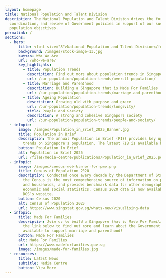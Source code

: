 ```yaml
---
layout: homepage
title: National Population and Talent Division
description: The National Population and Talent Division drives the formulation,
  coordination, and review of Government policies in support of our sustainable
  population objectives.
permalink: /
sections:
  - hero:
      title: <font size="8">National Population and Talent Division</font>
      background: /images/stock-image-13.jpg
      button: Who We Are
      url: /who-we-are/
      key_highlights:
        - title: Population Trends
          description: Find out more about population trends in Singapore!
          url: /our-population/population-trends/overall-population/
        - title: Marriage and Parenthood
          description: Building a Singapore that is Made For Families
          url: /our-population/population-trends/marriage-and-parenthood/
        - title: Ageing Population
          description: Growing old with purpose and grace
          url: /our-population/population-trends/longevity/
        - title: People and Society
          description: A strong and cohesive Singapore society
          url: /our-population/population-trends/people-and-society/
  - infopic:
      image: /images/Population_in_Brief_2025_Banner.jpg
      title: Population in Brief
      description: The annual Population in Brief (PIB) provides key updates and
        trends on Singapore's population. The latest PIB is available here.
      button: Population In Brief
      alt: Population in Brief 2025
      url: /files/media-centre/publications/Population_in_Brief_2025.pdf
  - infopic:
      image: /images/census-web-banner-for-pmo.png
      title: Census of Population 2020
      description: Conducted once every decade by the Department of Statistics (DOS),
        the Census is the most comprehensive source of information on population
        and households, and provides benchmark data for other demographic,
        economic and social statistics. Census 2020 data is now available on
        DOS’s website.
      button: Census 2020
      alt: Census of Population 2020
      url: https://www.singstat.gov.sg/whats-new/visualising-data
  - infopic:
      title: Made For Families
      description: Join us to build a Singapore that is Made For Families. Click on
        the link below to find out more and learn about the Government schemes
        available to support marriage and parenthood!
      button: Made For Families
      alt: Made For Families
      url: https://www.madeforfamilies.gov.sg
      image: /images/made-for-families.jpg
  - resources:
      title: Latest News
      subtitle: Media Centre
      button: View More
---
```

